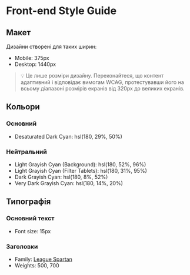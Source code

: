 # Front-end Style Guide

## Макет

Дизайни створені для таких ширин:

- Mobile: 375px
- Desktop: 1440px

> 💡 Це лише розміри дизайну. Переконайтеся, що контент адаптивний і відповідає вимогам WCAG, протестувавши його на всьому діапазоні розмірів екранів від 320px до великих екранів.

## Кольори

### Основний

- Desaturated Dark Cyan: hsl(180, 29%, 50%)

### Нейтральний

- Light Grayish Cyan (Background): hsl(180, 52%, 96%)
- Light Grayish Cyan (Filter Tablets): hsl(180, 31%, 95%)
- Dark Grayish Cyan: hsl(180, 8%, 52%)
- Very Dark Grayish Cyan: hsl(180, 14%, 20%)

## Типографія

### Основний текст

- Font size: 15px

### Заголовки

- Family: [League Spartan](https://fonts.google.com/specimen/League+Spartan)
- Weights: 500, 700
